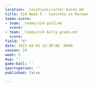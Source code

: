 ```yaml
---
location: _locations/carter-baron.md
title: S24 Week 5 - Concrete vs Maroon
teams-score:
- team: _teams/s24-gold.md
  score: 
- team: _teams/s24-kelly-green.md
  score: 
field: "4"
date: 2023-04-02 12:30:00 -0400
season: 24
week: 5
mvp: ''
game-ball: ''
sportsperson: ''
published: false

---
```


